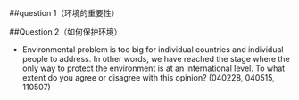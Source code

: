 \#\#question 1（环境的重要性）

\#\#Question 2（如何保护环境）

* Environmental problem is too big for individual countries and individual people to address. In other words, we have reached the stage where the only way to protect the environment is at an international level. To what extent do you agree or disagree with this opinion? \(040228, 040515, 110507\)


